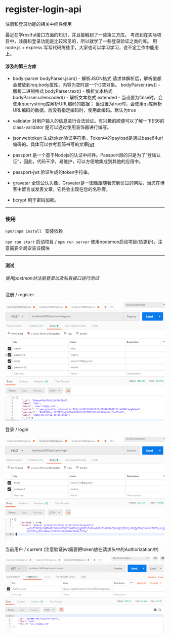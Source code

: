 # register-login-api
注册和登录功能的相关中间件使用

最近在学restful接口方面的知识，并且接触到了一些第三方库。
考虑到在实际项目中，注册和登录功能是比较常见的，所以就学了一些登录验证之类的库。
用 node.js + express 写写代码练练手，大家也可以学习学习，说不定工作中能用上。

#### 涉及的第三方库

- body-parser	bodyParser.json() - 解析JSON格式  请求体解析后，解析值都会被放到req.body属性，内容为空时是一个{}空对象。
		        bodyParser.raw() - 解析二进制格式
		        bodyParser.text() - 解析文本格式
		        bodyParser.urlencoded() - 解析文本格式	extended - 当设置为false时，会使用querystring库解析URL编码的数据；
            当设置为true时，会使用qs库解析URL编码的数据。后没有指定编码时，使用此编码。默认为true
            
- validator 对用户输入的信息进行合法验证。有兴趣的顺便可以了解一下ES6的 class-validator 是可以通过使用装饰器进行编写。

- jsonwebtoken 生成token验证字符串，Token中的payload是通过base64url编码的。具体可以参考我简书写的文章[jwt](https://www.jianshu.com/p/f7e7b056f43d)

- passport 是一个基于Nodejs的认证中间件。Passport目的只是为了“登陆认证”，因此，代码干净，易维护，可以方便地集成到其他的应用中。

- passport-jwt 验证生成的token字符串。

- gravatar 全球公认头像，Gravatar是一图像跟随著您到访过的网站，当您在博客中留言或发表文章，它将会出现在您的名称旁。

- bcrypt 用于密码加密。

---
### 使用


`npm/cnpm install ` 安装依赖

`npm run start`	  启动项目  /  `npm run server` 使用nodemon启动项目(热更新)，注意需要全局安装该模块

---
#### 测试
###### 使用postman对注册登录以及私有接口进行测试

注册 / register

![register](testImg/register.PNG)

登录 / login

![login](testImg/login.PNG)

当前用户 / current (注意验证jwt需要把token放在请求头中的Authorization中)

![current](testImg/current.PNG)
